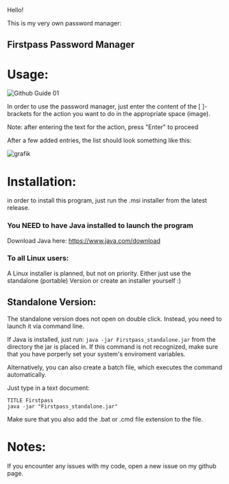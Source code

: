 Hello!

This is my very own password manager:

## Firstpass Password Manager

# Usage:

![Github Guide 01](https://github.com/user-attachments/assets/23501a7e-6d4a-4136-b7c2-b604f19fc3ed)

In order to use the password manager, just enter the content of the [ ]-brackets for the action you want to do in the appropriate space (image).

Note: after entering the text for the action, press "Enter" to proceed

After a few added entries, the list should look something like this:

![grafik](https://github.com/user-attachments/assets/77e0a60a-0e01-4030-b404-0490f599e769)

# Installation:

in order to install this program, just run the .msi installer from the latest release.

### You NEED to have Java installed to launch the program
Download Java here: https://www.java.com/download

### To all Linux users:
A Linux installer is planned, but not on priority. Either just use the standalone (portable) Version or create an installer yourself :)

## Standalone Version:

The standalone version does not open on double click.
Instead, you need to launch it via command line.

If Java is installed, just run: ```java -jar Firstpass_standalone.jar``` from the directory the jar is placed in.
If this command is not recognized, make sure that you have porperly set your system's enviroment variables.

Alternatively, you can also create a batch file, which executes the command automatically.

Just type in a text document:
```
TITLE Firstpass
java -jar "Firstpass_standalone.jar"
```
Make sure that you also add the .bat or .cmd file extension to the file.

# Notes:

If you encounter any issues with my code, open a new issue on my github page.
